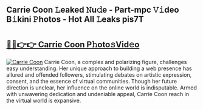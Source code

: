 ## Carrie Coon 𝙻eaked 𝙽u𝚍e - Part-mpc 𝚅𝚒deo B𝚒kini 𝙿hotos - Hot All 𝙻eaks pis7T

# <h2><a href="http://ld0ef3.urlbe.top/?page=Carrie+Coon">🔗🔗👉👉 Carrie Coon P𝚑oto𝚜Vid𝚎o</a></h2>

[![Carrie Coon](https://i.imgur.com/eBuTRDB.gif)](http://ld0ef3.urlbe.top/?page=Carrie+Coon)
Carrie Coon, a complex and polarizing figure, challenges easy understanding. Her unique approach to building a web presence has allured and offended followers, stimulating debates on artistic expression, consent, and the essence of virtual communities. Though her future direction is unclear, her influence on the online world is indisputable. Armed with unwavering dedication and undeniable appeal, Carrie Coon reach in the virtual world is expansive.
